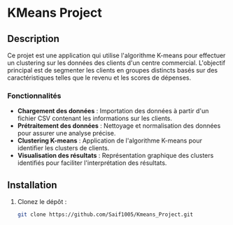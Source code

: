 # KMeans Project

## Description
Ce projet est une application qui utilise l'algorithme K-means pour effectuer un clustering sur les données des clients d'un centre commercial. L'objectif principal est de segmenter les clients en groupes distincts basés sur des caractéristiques telles que le revenu et les scores de dépenses. 

### Fonctionnalités
- **Chargement des données** : Importation des données à partir d'un fichier CSV contenant les informations sur les clients.
- **Prétraitement des données** : Nettoyage et normalisation des données pour assurer une analyse précise.
- **Clustering K-means** : Application de l'algorithme K-means pour identifier les clusters de clients.
- **Visualisation des résultats** : Représentation graphique des clusters identifiés pour faciliter l'interprétation des résultats.

## Installation
1. Clonez le dépôt :
   ```bash
   git clone https://github.com/Saif1005/Kmeans_Project.git
